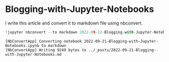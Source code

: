 # Blogging-with-Jupyter-Notebooks

I write this article and convert it to markdown file using nbconvert.


```python
!jupyter nbconvert --to markdown 2022-09-22-Blogging-with-Jupyter-Notebooks.ipynb --output-dir=../_posts
```

    [NbConvertApp] Converting notebook 2022-09-21-Blogging-with-Jupyter-Notebooks.ipynb to markdown
    [NbConvertApp] Writing 9249 bytes to ../_posts/2022-09-21-Blogging-with-Jupyter-Notebooks.md



```python

```
